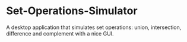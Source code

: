# Set-Operations-Simulator
A desktop application that simulates set operations: union, intersection, difference and complement with a nice GUI.
